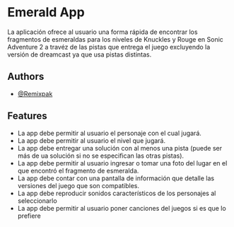 
# Emerald App

La aplicación ofrece al usuario una forma rápida de encontrar los fragmentos de esmeraldas para los niveles de Knuckles y Rouge en Sonic Adventure 2 a travéz de las pistas que entrega el juego excluyendo la versión de dreamcast ya que usa pistas distintas.


## Authors

- [@Remixpak](https://github.com/Remixpak)


## Features

- La app debe permitir al usuario el personaje con el cual jugará.
- La app debe permitir al usuario el nivel que jugará.
- La app debe entregar una solución con al menos una pista (puede ser más de ua solución si no se especifican las otras pistas).
- La app debe permitir al usuario ingresar o tomar una foto del lugar en el que encontró el fragmento de esmeralda.
- La app debe contar con una pantalla de información que detalle las versiones del juego que son compatibles.
- La app debe reproducir sonidos característicos de los personajes al seleccionarlo
- La app debe permitir al usuario poner canciones del juegos si es que lo prefiere



